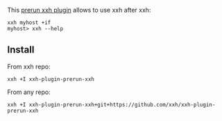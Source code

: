 This [prerun xxh plugin](https://github.com/xxh/xxh/wiki#what-is-xxh-prerun-plugin) allows to use xxh after xxh:
```
xxh myhost +if
myhost> xxh --help 
```

## Install
From xxh repo:
```
xxh +I xxh-plugin-prerun-xxh
```
From any repo:
```
xxh +I xxh-plugin-prerun-xxh+git+https://github.com/xxh/xxh-plugin-prerun-xxh
```    
```
